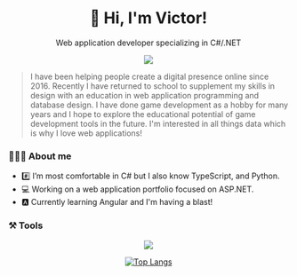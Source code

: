 <div align=center>
  <h1>👋 Hi, I'm Victor!</h1>
  <p>Web application developer specializing in C#/.NET</p>
  <a href="https://www.linkedin.com/in/victor-diaz-30082b134/">
    <img src="https://img.shields.io/badge/LinkedIn-blue?logo=linkedin&logoColor=white&style=for-the-badge">
  </a>
</div>

> I have been helping people create a digital presence online since 2016. Recently I have returned to school to supplement my skills in design with an education in web application programming and database design. I have done game development as a hobby for many years and I hope to explore the educational potential of game development tools in the future. I'm interested in all things data which is why I love web applications! 

### 👨🏽‍💻 About me
- #️⃣ I’m most comfortable in C# but I also know TypeScript, and Python.
- 💻 Working on a web application portfolio focused on ASP.NET.
- 🅰️ Currently learning Angular and I'm having a blast!

### ⚒️ Tools
<p align="center">
  <a href="https://skillicons.dev">
    <img src="https://skillicons.dev/icons?i=cs,dotnet,angular,bootstrap,html,css,ts,azure,visualstudio,vscode,js,py" />
  </a>
</p>
<div align="center">
  
  [![Top Langs](https://github-readme-stats.vercel.app/api/top-langs/?username=celestialmachine&layout=compact)](https://github.com/anuraghazra/github-readme-stats)
</div>

<!---
celestialmachine/celestialmachine is a ✨ special ✨ repository because its `README.md` (this file) appears on your GitHub profile.
You can click the Preview link to take a look at your changes.
--->
